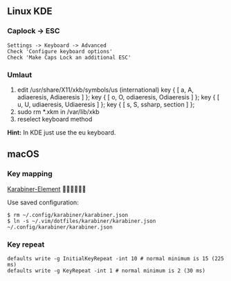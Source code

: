## Linux KDE

### Caplock -> ESC
```
Settings -> Keyboard -> Advanced
Check 'Configure keyboard options'
Check 'Make Caps Lock an additional ESC'
```

### Umlaut
1. edit /usr/share/X11/xkb/symbols/us (international) 
    key <AC01> { [	   a,          A,    adiaeresis,       Adiaeresis ] };
    key <AD09> { [	   o,          O,    odiaeresis,       Odiaeresis ] };
    key <AD07> { [	   u,          U,    udiaeresis,       Udiaeresis ] };
    key <AC02> { [	   s,          S,        ssharp,          section ] };
2. sudo rm *.xkm in /var/lib/xkb
3. reselect keyboard method

**Hint:** In KDE just use the eu keyboard.

## macOS

### Key mapping
[Karabiner-Element](https://github.com/tekezo/Karabiner-Elements) 🤘🏻🤘🏻🤘🏻

Use saved configuration: 

```
$ rm ~/.config/karabiner/karabiner.json
$ ln -s ~/.vim/dotfiles/karabiner/karabiner.json ~/.config/karabiner/karabiner.json
```

### Key repeat 
```
defaults write -g InitialKeyRepeat -int 10 # normal minimum is 15 (225 ms)
defaults write -g KeyRepeat -int 1 # normal minimum is 2 (30 ms)
```
